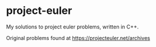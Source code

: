 # project-euler
My solutions to project euler problems, written in C++.

Original problems found at https://projecteuler.net/archives
